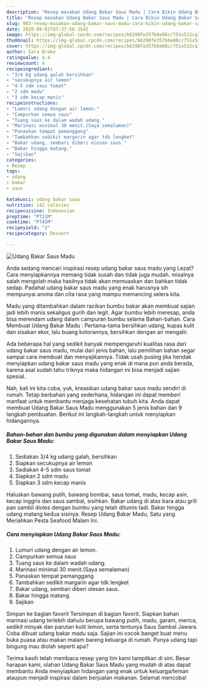 ```yaml
---
description: "Resep masakan Udang Bakar Saus Madu | Cara Bikin Udang Bakar Saus Madu Yang Bikin Ngiler"
title: "Resep masakan Udang Bakar Saus Madu | Cara Bikin Udang Bakar Saus Madu Yang Bikin Ngiler"
slug: 903-resep-masakan-udang-bakar-saus-madu-cara-bikin-udang-bakar-saus-madu-yang-bikin-ngiler
date: 2020-09-01T07:37:50.354Z
image: https://img-global.cpcdn.com/recipes/b6298fe357b6e88c/751x532cq70/udang-bakar-saus-madu-foto-resep-utama.jpg
thumbnail: https://img-global.cpcdn.com/recipes/b6298fe357b6e88c/751x532cq70/udang-bakar-saus-madu-foto-resep-utama.jpg
cover: https://img-global.cpcdn.com/recipes/b6298fe357b6e88c/751x532cq70/udang-bakar-saus-madu-foto-resep-utama.jpg
author: Sara Drake
ratingvalue: 4.4
reviewcount: 4
recipeingredient:
- "3/4 kg udang galah bersihkan"
- "secukupnya air lemon"
- "4-5 sdm saus tomat"
- "2 sdm madu"
- "3 sdm kecap manis"
recipeinstructions:
- "Lumuri udang dengan air lemon."
- "Campurkan semua saus"
- "Tuang saus ke dalam wadah udang."
- "Marinasi minimal 30 menit.(Saya semalaman)"
- "Panaskan tempat pemanggang"
- "Tambahkan sedikit margarin agar tdk lengket"
- "Bakar udang, sembari diberi olesan saus."
- "Bakar hingga matang."
- "Sajikan"
categories:
- Resep
tags:
- udang
- bakar
- saus

katakunci: udang bakar saus 
nutrition: 142 calories
recipecuisine: Indonesian
preptime: "PT21M"
cooktime: "PT45M"
recipeyield: "2"
recipecategory: Dessert

---
```



![Udang Bakar Saus Madu](https://img-global.cpcdn.com/recipes/b6298fe357b6e88c/751x532cq70/udang-bakar-saus-madu-foto-resep-utama.jpg)

Anda sedang mencari inspirasi resep udang bakar saus madu yang Lezat? Cara menyiapkannya memang tidak susah dan tidak juga mudah. misalnya salah mengolah maka hasilnya tidak akan memuaskan dan bahkan tidak sedap. Padahal udang bakar saus madu yang enak harusnya sih mempunyai aroma dan cita rasa yang mampu memancing selera kita.

Madu yang ditambahkan dalam racikan bumbu bakar akan membuat sajian jadi lebih manis sekaligus gurih dan legit. Agar bumbu lebih meresap, anda bisa merendam udang dalam campuran bumbu selama Bahan-bahan. Cara Membuat Udang Bakar Madu : Pertama-tama bersihkan udang, kupas kulit dan sisakan ekor, lalu buang kotorannya, bersihkan dengan air mengalir.

Ada beberapa hal yang sedikit banyak mempengaruhi kualitas rasa dari udang bakar saus madu, mulai dari jenis bahan, lalu pemilihan bahan segar sampai cara membuat dan menyajikannya. Tidak usah pusing jika hendak menyiapkan udang bakar saus madu yang enak di mana pun anda berada, karena asal sudah tahu triknya maka hidangan ini bisa menjadi sajian spesial.


Nah, kali ini kita coba, yuk, kreasikan udang bakar saus madu sendiri di rumah. Tetap berbahan yang sederhana, hidangan ini dapat memberi manfaat untuk membantu menjaga kesehatan tubuh kita. Anda dapat membuat Udang Bakar Saus Madu menggunakan 5 jenis bahan dan 9 langkah pembuatan. Berikut ini langkah-langkah untuk menyiapkan hidangannya.

<!--inarticleads1-->

##### Bahan-bahan dan bumbu yang digunakan dalam menyiapkan Udang Bakar Saus Madu:

1. Sediakan 3/4 kg udang galah, bersihkan
1. Siapkan secukupnya air lemon
1. Sediakan 4-5 sdm saus tomat
1. Siapkan 2 sdm madu
1. Siapkan 3 sdm kecap manis


Haluskan bawang putih, bawang bombai, saus tomat, madu, kecap asin, kecap inggris dan saus sambal, sisihkan. Bakar udang di atas bara atau grill pan sambil dioles dengan bumbu yang telah ditumis tadi. Bakar hingga udang matang kedua sisinya. Resep Udang Bakar Madu, Satu yang Meriahkan Pesta Seafood Malam Ini. 

<!--inarticleads2-->

##### Cara menyiapkan Udang Bakar Saus Madu:

1. Lumuri udang dengan air lemon.
1. Campurkan semua saus
1. Tuang saus ke dalam wadah udang.
1. Marinasi minimal 30 menit.(Saya semalaman)
1. Panaskan tempat pemanggang
1. Tambahkan sedikit margarin agar tdk lengket
1. Bakar udang, sembari diberi olesan saus.
1. Bakar hingga matang.
1. Sajikan


Simpan ke bagian favorit Tersimpan di bagian favorit. Siapkan bahan marinasi udang terlebih dahulu berupa bawang putih, madu, garam, merica, sedikit minyak dan parutan kulit lemon, serta tentunya Saus Sambal Jawara. Coba dibuat udang bakar madu saja. Sajian ini cocok banget buat menu buka puasa atau makan malam bareng keluarga di rumah. Punya udang tapi bingung mau diolah seperti apa? 

Terima kasih telah membaca resep yang tim kami tampilkan di sini. Besar harapan kami, olahan Udang Bakar Saus Madu yang mudah di atas dapat membantu Anda menyiapkan hidangan yang enak untuk keluarga/teman ataupun menjadi inspirasi dalam berjualan makanan. Selamat mencoba!
